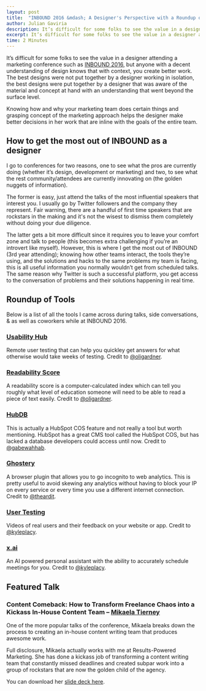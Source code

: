 ```yaml
---
layout: post
title:  "INBOUND 2016 &mdash; A Designer's Perspective with a Roundup of&nbsp;Tools"
author: Julian Gaviria
description: It’s difficult for some folks to see the value in a designer attending a marketing conference, but anyone with a decent understanding of design knows that with context, you create better work.
excerpt: It’s difficult for some folks to see the value in a designer attending a marketing conference, but anyone with a decent understanding of design knows that with context, you create better work.
time: 2 Minutes
---
```


It’s difficult for some folks to see the value in a designer attending a marketing conference such as <a href="http://www.inbound.com/" target="_blank">INBOUND 2016</a>, but anyone with a decent understanding of design knows that with context, you create better work. The best designs were not put together by a designer working in isolation, the best designs were put together by a designer that was aware of the material and concept at hand with an understanding that went beyond the surface level. 

Knowing how and why your marketing team does certain things and grasping concept of the marketing approach helps the designer make better decisions in her work that are inline with the goals of the entire team. 

<h2>How to get the most out of INBOUND as a designer</h2>

I go to conferences for two reasons, one to see what the pros are currently doing (whether it’s design, development or marketing) and two, to see what the rest community/attendees are currently innovating on (the golden nuggets of information). 

The former is easy, just attend the talks of the most influential speakers that interest you. I usually go by Twitter followers and the company they represent. Fair warning, there are a handful of first time speakers that are rockstars in the making and it's not the wisest to dismiss them completely without doing your due diligence.

The latter gets a bit more difficult since it requires you to leave your comfort zone and talk to people (this becomes extra challenging if you’re an introvert like myself). However, this is where I get the most out of INBOUND (3rd year attending); knowing how other teams interact, the tools they’re using, and the solutions and hacks to the same problems my team is facing, this is all useful information you normally wouldn’t get from scheduled talks. The same reason why Twitter is such a successful platform, you get access to the conversation of problems and their solutions happening in real time.


<h2>Roundup of Tools</h2>

Below is a list of all the tools I came across during talks, side conversations, &amp; as well as coworkers while at INBOUND 2016. 

<h3><a href="https://usabilityhub.com/" target="_blank">Usability Hub</a></h3>

Remote user testing that can help you quickley get answers for what otherwise would take weeks of testing. Credit to <a href="https://twitter.com/oligardner" target="_blank">@oligardner</a>.

<h3><a href="https://readability-score.com/text/" target="_blank">Readability Score</a></h3>

A readability score is a computer-calculated index which can tell you roughly what level of education someone will need to be able to read a piece of text easily. Credit to <a href="https://twitter.com/oligardner" target="_blank">@oligardner</a>.

<h3><a href="http://www.hubspot.com/product-updates/introducing-hubdb" target="_blank">HubDB</a></h3>

This is actually a HubSpot COS feature and not really a tool but worth mentioning. HubSpot has a great CMS tool called the HubSpot COS, but has lacked a database developers could access until now. Credit to <a href="https://twitter.com/gabewahhab" target="_blank">@gabewahhab</a>.

<h3><a href="https://www.ghostery.com/try-us/download-browser-extension/" target="_blank">Ghostery</a></h3>

A browser plugin that allows you to go incognito to web analytics. This is pretty useful to avoid skewing any analytics without having to block your IP on every service or every time you use a different internet connection. Credit to <a href="https://twitter.com/theardit" target="_blank">@theardit</a>.

<h3><a href="https://www.usertesting.com/" target="_blank">User Testing</a></h3>

Videos of real users and their feedback on your website or app. Credit to <a href="https://twitter.com/kyleplacy" target="_blank">@kyleplacy</a>.

<h3><a href="https://x.ai/" target="_blank">x.ai</a></h3>

An AI powered personal assistant with the ability to accurately schedule meetings for you. Credit to <a href="https://twitter.com/kyleplacy" target="_blank">@kyleplacy</a>.

<h2>Featured Talk</h2>

<h3>Content Comeback: How to Transform Freelance Chaos into a Kickass In-House Content Team &ndash; <a href="https://twitter.com/mikaelatierney" target="_blank">Mikaela Tierney</a></h3>

One of the more popular talks of the conference, Mikaela breaks down the process to creating an in-house content writing team that produces awesome work. 


Full disclosure, Mikaela actually works with me at Results-Powered Marketing. She has done a kickass job of transforming a content writing team that constantly missed deadlines and created subpar work into a group of rockstars that are now the golden child of the agency. 

You can download her <a href="http://julian.is/files/content-comeback-hubspot-inbound-2016.pdf" target="_blank">slide deck here</a>.


